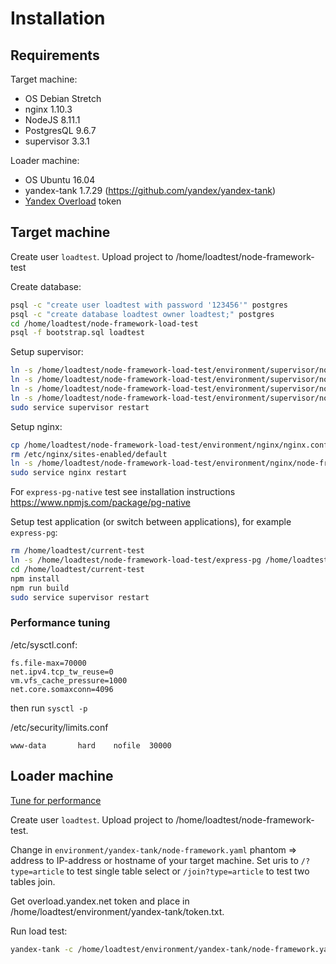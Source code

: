 # Installation

## Requirements

Target machine:
* OS Debian Stretch
* nginx 1.10.3
* NodeJS 8.11.1
* PostgresQL 9.6.7
* supervisor 3.3.1

Loader machine:
* OS Ubuntu 16.04
* yandex-tank 1.7.29 (https://github.com/yandex/yandex-tank)
* [Yandex Overload](http://overload.yandex.net) token

## Target machine

Create user `loadtest`.
Upload project to /home/loadtest/node-framework-test

Create database:
```sh
psql -c "create user loadtest with password '123456'" postgres
psql -c "create database loadtest owner loadtest;" postgres
cd /home/loadtest/node-framework-load-test
psql -f bootstrap.sql loadtest 
```

Setup supervisor:
```sh
ln -s /home/loadtest/node-framework-load-test/environment/supervisor/node-framework_1.conf /etc/supervisor/conf.d/
ln -s /home/loadtest/node-framework-load-test/environment/supervisor/node-framework_2.conf /etc/supervisor/conf.d/
ln -s /home/loadtest/node-framework-load-test/environment/supervisor/node-framework_3.conf /etc/supervisor/conf.d/
ln -s /home/loadtest/node-framework-load-test/environment/supervisor/node-framework_4.conf /etc/supervisor/conf.d/
sudo service supervisor restart
```

Setup nginx:
```sh
cp /home/loadtest/node-framework-load-test/environment/nginx/nginx.conf /etc/nginx/
rm /etc/nginx/sites-enabled/default
ln -s /home/loadtest/node-framework-load-test/environment/nginx/node-framework.conf /etc/nginx/sites-enabled/
sudo service nginx restart
```

For `express-pg-native` test see installation instructions https://www.npmjs.com/package/pg-native

Setup test application (or switch between applications), for example `express-pg`:
```sh
rm /home/loadtest/current-test
ln -s /home/loadtest/node-framework-load-test/express-pg /home/loadtest/current-test
cd /home/loadtest/current-test
npm install
npm run build
sudo service supervisor restart
```

### Performance tuning

/etc/sysctl.conf:
```
fs.file-max=70000
net.ipv4.tcp_tw_reuse=0
vm.vfs_cache_pressure=1000
net.core.somaxconn=4096
```
then run `sysctl -p`

/etc/security/limits.conf
```
www-data       hard    nofile  30000
```


## Loader machine

[Tune for performance](http://yandextank.readthedocs.io/en/latest/generator_tuning.html#tuning)

Create user `loadtest`.
Upload project to /home/loadtest/node-framework-test.

Change in `environment/yandex-tank/node-framework.yaml` phantom => address to IP-address or hostname
of your target machine. Set uris to `/?type=article` to test single table select or `/join?type=article`
to test two tables join.

Get overload.yandex.net token and place in /home/loadtest/environment/yandex-tank/token.txt.

Run load test:
```sh
yandex-tank -c /home/loadtest/environment/yandex-tank/node-framework.yaml
```
